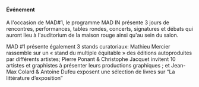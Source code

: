 #### Événement

A l'occasion de MAD#1, le programme MAD IN présente 3 jours de rencontres, performances, tables rondes, concerts, signatures et débats qui auront lieu à l'auditorium de la maison rouge ainsi qu'au sein du salon.


MAD #1 présente également 3 stands curatoriaux: Mathieu Mercier rassemble sur un « stand du multiple équitable » des éditions autoproduites par différents artistes; Pierre Ponant & Christophe Jacquet invitent 10 artistes et graphistes à présenter leurs productions graphiques ; et Jean-Max Colard & Antoine Dufeu exposent une sélection de livres sur “La littérature d’exposition”

